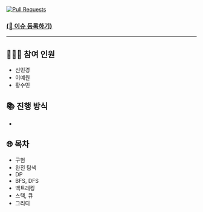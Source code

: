 [![Pull Requests][pr-shield]][pr-url]

### [(🌟 이슈 등록하기)](https://github.com/cosu-girls/coding-test-study/issues/new?assignees=&labels=&template=add-a-problem.md&title=%5B%ED%94%8C%EB%9E%AB%ED%8F%BC%5D+%EB%AC%B8%EC%A0%9C_%EC%9D%B4%EB%A6%84+%2F+%EB%82%9C%EC%9D%B4%EB%8F%84)

---
## 🙋🏻‍♀️ 참여 인원
- 신민경
- 이예원
- 황수민

## 📚 진행 방식
- 

## 🌐 목차
- 구현 
- 완전 탐색
- DP 
- BFS, DFS 
- 백트래킹 
- 스택, 큐
- 그리디

[pr-shield]: https://img.shields.io/github/issues-pr/cosu-girls/coding-test-study?style=for-the-badge
[pr-url]: https://github.com/cosu-girls/coding-test-study/pulls
